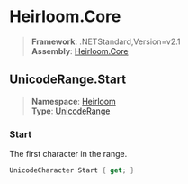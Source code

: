 # Heirloom.Core

> **Framework**: .NETStandard,Version=v2.1  
> **Assembly**: [Heirloom.Core][0]  

## UnicodeRange.Start

> **Namespace**: [Heirloom][0]  
> **Type**: [UnicodeRange][1]  

### Start

The first character in the range.

```cs
UnicodeCharacter Start { get; }
```

[0]: ../Heirloom.Core.md
[1]: Heirloom.UnicodeRange.md
